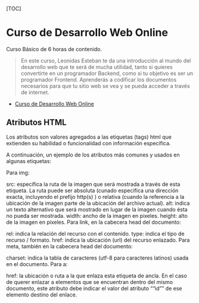[TOC]

# Curso de Desarrollo Web Online

Curso Básico de 6 horas de contenido.

> En este curso, Leonidas Esteban te da una introducción al mundo del desarrollo web que te será de mucha utilidad, tanto si quieres convertirte en un programador Backend, como si tu objetivo es ser un programador Frontend. Aprenderás a codificar los documentos necesarios para que tu sitio web se vea y se pueda acceder a través de internet.

* [Curso de Desarrollo Web Online]( https://platzi.com/clases/html5-css3/ "Curso de Desarrollo Web Online")

## Atributos HTML

Los atributos son valores agregados a las etiquetas (tags) html que extienden su habilidad o funcionalidad con información específica.

A continuación, un ejemplo de los atributos más comunes y usados en algunas etiquetas:

Para img:

src: específica la ruta de la imagen que será mostrada a través de esta etiqueta. La ruta puede ser absoluta (cunado especifica una dirección exacta, incluyendo el prefijo http(s) ) o relativa (cuando la referencia a la ubicación de la imagen parte de la ubicación del archivo actual).
alt: indica un texto alternativo que será mostrado en lugar de la imagen cuando ésta no pueda ser mostrada.
width: ancho de la imagen en pixeles.
height: alto de la imagen en pixeles.
Para link, en la cabecera head del documento:

rel: indica la relación del recurso con el contenido.
type: indica el tipo de recurso / formato.
href: indica la ubicación (url) del recurso enlazado.
Para meta, también en la cabecera head del documento:

charset: indica la tabla de caracteres (utf-8 para caracteres latinos) usada en el documento.
Para a:

href: la ubicación o ruta a la que enlaza esta etiqueta de ancla. En el caso de querer enlazar a elementos que se encuentran dentro del mismo documento, este atributo debe indicar el valor del atributo ““id”” de ese elemento destino del enlace.

